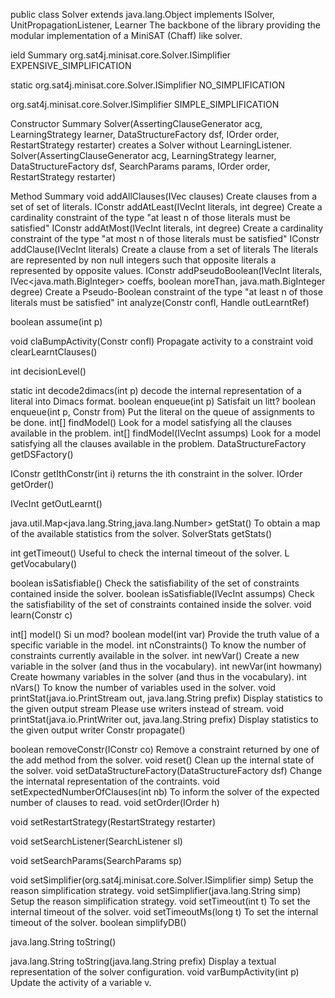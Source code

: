 public class Solver<L extends ILits>
extends java.lang.Object
implements ISolver, UnitPropagationListener, Learner
The backbone of the library providing the modular implementation of a MiniSAT (Chaff) like solver.

ield Summary
 org.sat4j.minisat.core.Solver.ISimplifier	EXPENSIVE_SIMPLIFICATION
           
static org.sat4j.minisat.core.Solver.ISimplifier	NO_SIMPLIFICATION
           
 org.sat4j.minisat.core.Solver.ISimplifier	SIMPLE_SIMPLIFICATION
           
 
Constructor Summary
Solver(AssertingClauseGenerator acg, LearningStrategy<L> learner, DataStructureFactory<L> dsf, IOrder<L> order, RestartStrategy restarter)
          creates a Solver without LearningListener.
Solver(AssertingClauseGenerator acg, LearningStrategy<L> learner, DataStructureFactory<L> dsf, SearchParams params, IOrder<L> order, RestartStrategy restarter)
           
 
Method Summary
 void	addAllClauses(IVec<IVecInt> clauses)
          Create clauses from a set of set of literals.
 IConstr	addAtLeast(IVecInt literals, int degree)
          Create a cardinality constraint of the type "at least n of those literals must be satisfied"
 IConstr	addAtMost(IVecInt literals, int degree)
          Create a cardinality constraint of the type "at most n of those literals must be satisfied"
 IConstr	addClause(IVecInt literals)
          Create a clause from a set of literals The literals are represented by non null integers such that opposite literals a represented by opposite values.
 IConstr	addPseudoBoolean(IVecInt literals, IVec<java.math.BigInteger> coeffs, boolean moreThan, java.math.BigInteger degree)
          Create a Pseudo-Boolean constraint of the type "at least n of those literals must be satisfied"
 int	analyze(Constr confl, Handle<Constr> outLearntRef)
           
 boolean	assume(int p)
           
 void	claBumpActivity(Constr confl)
          Propagate activity to a constraint
 void	clearLearntClauses()
           
 int	decisionLevel()
           
static int	decode2dimacs(int p)
          decode the internal representation of a literal into Dimacs format.
 boolean	enqueue(int p)
          Satisfait un litt?
 boolean	enqueue(int p, Constr from)
          Put the literal on the queue of assignments to be done.
 int[]	findModel()
          Look for a model satisfying all the clauses available in the problem.
 int[]	findModel(IVecInt assumps)
          Look for a model satisfying all the clauses available in the problem.
 DataStructureFactory<L>	getDSFactory()
           
 IConstr	getIthConstr(int i)
          returns the ith constraint in the solver.
 IOrder<L>	getOrder()
           
 IVecInt	getOutLearnt()
           
 java.util.Map<java.lang.String,java.lang.Number>	getStat()
          To obtain a map of the available statistics from the solver.
 SolverStats	getStats()
           
 int	getTimeout()
          Useful to check the internal timeout of the solver.
 L	getVocabulary()
           
 boolean	isSatisfiable()
          Check the satisfiability of the set of constraints contained inside the solver.
 boolean	isSatisfiable(IVecInt assumps)
          Check the satisfiability of the set of constraints contained inside the solver.
 void	learn(Constr c)
           
 int[]	model()
          Si un mod?
 boolean	model(int var)
          Provide the truth value of a specific variable in the model.
 int	nConstraints()
          To know the number of constraints currently available in the solver.
 int	newVar()
          Create a new variable in the solver (and thus in the vocabulary).
 int	newVar(int howmany)
          Create howmany variables in the solver (and thus in the vocabulary).
 int	nVars()
          To know the number of variables used in the solver.
 void	printStat(java.io.PrintStream out, java.lang.String prefix)
          Display statistics to the given output stream Please use writers instead of stream.
 void	printStat(java.io.PrintWriter out, java.lang.String prefix)
          Display statistics to the given output writer
 Constr	propagate()
           
 boolean	removeConstr(IConstr co)
          Remove a constraint returned by one of the add method from the solver.
 void	reset()
          Clean up the internal state of the solver.
 void	setDataStructureFactory(DataStructureFactory<L> dsf)
          Change the internatal representation of the contraints.
 void	setExpectedNumberOfClauses(int nb)
          To inform the solver of the expected number of clauses to read.
 void	setOrder(IOrder<L> h)
           
 void	setRestartStrategy(RestartStrategy restarter)
           
 void	setSearchListener(SearchListener sl)
           
 void	setSearchParams(SearchParams sp)
           
 void	setSimplifier(org.sat4j.minisat.core.Solver.ISimplifier simp)
          Setup the reason simplification strategy.
 void	setSimplifier(java.lang.String simp)
          Setup the reason simplification strategy.
 void	setTimeout(int t)
          To set the internal timeout of the solver.
 void	setTimeoutMs(long t)
          To set the internal timeout of the solver.
 boolean	simplifyDB()
           
 java.lang.String	toString()
           
 java.lang.String	toString(java.lang.String prefix)
          Display a textual representation of the solver configuration.
 void	varBumpActivity(int p)
          Update the activity of a variable v.